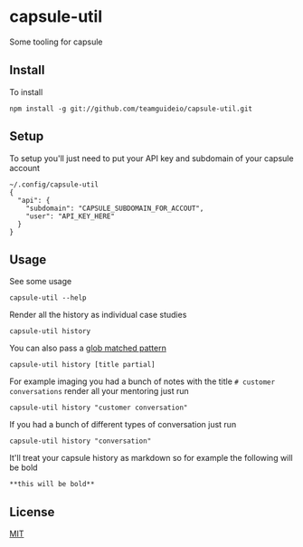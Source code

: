 # capsule-util
Some tooling for capsule


## Install
To install

    npm install -g git://github.com/teamguideio/capsule-util.git


## Setup
To setup you'll just need to put your API key and subdomain of your capsule account

    ~/.config/capsule-util
    {
      "api": {
        "subdomain": "CAPSULE_SUBDOMAIN_FOR_ACCOUT",
        "user": "API_KEY_HERE"
      }
    }


## Usage
See some usage

    capsule-util --help

Render all the history as individual case studies

    capsule-util history 

You can also pass a [glob matched pattern](https://en.wikipedia.org/wiki/Glob_(programming))

    capsule-util history [title partial]

For example imaging you had a bunch of notes with the title `# customer conversations` render all your mentoring just run

    capsule-util history "customer conversation"

If you had a bunch of different types of conversation just run

    capsule-util history "conversation"

It'll treat your capsule history as markdown so for example the following will be bold

    **this will be bold**


## License
[MIT](LICENSE)
